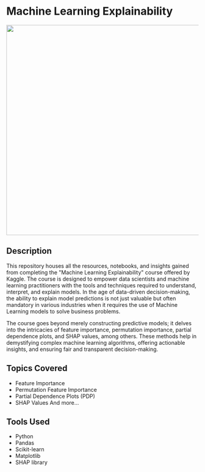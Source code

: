 # Machine Learning Explainability

<div align="center">
<img src="https://github.com/robsoncserafim/Machine_Learning_Explainability/assets/99512194/78477a47-c8f1-460d-9ef1-8a2e84337411" width="550px" />
</div>

## Description
This repository houses all the resources, notebooks, and insights gained from completing the "Machine Learning Explainability" course offered by Kaggle. The course is designed to empower data scientists and machine learning practitioners with the tools and techniques required to understand, interpret, and explain models. In the age of data-driven decision-making, the ability to explain model predictions is not just valuable but often mandatory in various industries when it requires the use of Machine Learning models to solve business problems.

The course goes beyond merely constructing predictive models; it delves into the intricacies of feature importance, permutation importance, partial dependence plots, and SHAP values, among others. These methods help in demystifying complex machine learning algorithms, offering actionable insights, and ensuring fair and transparent decision-making.

## Topics Covered
- Feature Importance
- Permutation Feature Importance
- Partial Dependence Plots (PDP)
- SHAP Values
And more...

## Tools Used
- Python
- Pandas
- Scikit-learn
- Matplotlib
- SHAP library
